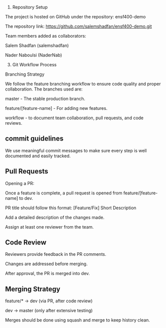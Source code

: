 1. Repository Setup
   
The project is hosted on GitHub under the repository: ensf400-demo

The repository link: https://github.com/salemshadfan/ensf400-demo.git

Team members added as collaborators:

  Salem Shadfan (salemshadfan)
  
  Nader Naboulsi (NaderNab)

3. Git Workflow Process
   
  Branching Strategy
  
  We follow the feature branching workflow to ensure code quality and proper collaboration. The branches used are:
  
  master - The stable production branch.
  
  feature/[feature-name] - For adding new features.
  
  workflow - to document team collaboration, pull requests, and code reviews.

## commit guidelines 

  We use meaningful commit messages to make sure every step is well documented and easily tracked.

## Pull Requests
  Opening a PR:
  
Once a feature is complete, a pull request is opened from feature/[feature-name] to dev.

PR title should follow this format: [Feature/Fix] Short Description

Add a detailed description of the changes made.

Assign at least one reviewer from the team.

## Code Review 

  Reviewers provide feedback in the PR comments.
  
  Changes are addressed before merging.
  
  After approval, the PR is merged into dev.

## Merging Strategy

  feature/* → dev (via PR, after code review)
  
  dev → master (only after extensive testing)
  
  Merges should be done using squash and merge to keep history clean.

